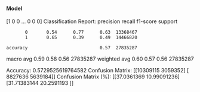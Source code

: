 #### Model
[1 0 0 ... 0 0 0]
Classification Report:
              precision    recall  f1-score   support

           0       0.54      0.77      0.63  13368467
           1       0.65      0.39      0.49  14466820

    accuracy                           0.57  27835287
   macro avg       0.59      0.58      0.56  27835287
weighted avg       0.60      0.57      0.56  27835287

Accuracy: 0.5729525619764582
Confusion Matrix:
[[10309115  3059352]
 [ 8827636  5639184]]
Confusion Matrix (%):
[[37.0361369  10.99091236]
 [31.71383144 20.2591193 ]]
